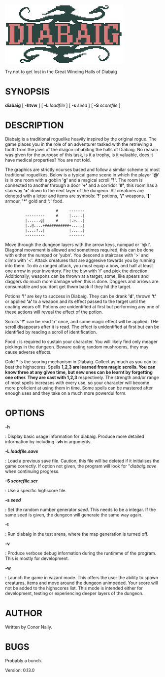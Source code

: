 ![logo](docs/images/logo.png)

Try not to get lost in the Great Winding Halls of Diabaig

SYNOPSIS
========

**diabaig** \[ **-htvw** \] \[ **-L** *loadfile* \] \[ **-s** *seed* \]
\[ **-S** *scorefile* \]

DESCRIPTION
===========

Diabaig is a traditional roguelike heavily inspired by the original
rogue. The game places you in the role of an adventurer tasked with the
retrieving a tooth from the jaws of the dragon inhabiting the halls of
Diabaig. No reason was given for the purpose of this task, is it a
trophy, is it valuable, does it have medical properties? You are not
told.

The graphics are strictly ncurses based and follow a similar scheme to
most traditional roguelikes. Below is a typical game scene in which the
player **\'@\'** is in one room with a goblin **\'g\'** and a magical
scroll **\'?\'**. The room is connected to another through a door
**\'+\'** and a corridor **\'\#\'**, this room has a stairway **\'\>\'**
down to the next layer of the dungeon. All creatures are denoted with a
letter and items are symbols: **\'!\'** potions, **\'/\'** weapons,
**\'\]\'** armour, **\'\*\'** gold and **\':\'** food.

                           #     ------- 
             ---------     #     |.....|
             |......g|     #     |.>...|
             |..@....+###########+.....|
             |....?..|           |.....|
             ---------           -------

Move through the dungeon layers with the arrow keys, numpad or \'hjkl\'.
Diagonal movement is allowed and sometimes required, this can be done
with either the numpad or \'yubn\'. You descend a staircase with \'\>\'
and climb with \'\<\'. Attack creatures that are aggresive towards you
by running into them. To do a ranged attack, you must equip a bow, and
half at least one arrow in your inventory. Fire the biw with \'f\' and
pick the direction. Additionally, weapons can be thrown at a target,
some, like spears and daggers do much more damage when this is done.
Daggers and arrows are consumable and you dont get thwm back if they hit
the target.

Potions **\'!\'** are key to success in Diabaig. They can be drank
**\'d\'**, thrown **\'t\'** or applied **\'a\'** to a weapon and its
effect passed to the target until the coating wears off. Potions are
unidentified at first but performing any one of these actions will
reveal the effect of the potion.

Scrolls **\'?\'** can be read **\'r\'** once, and some magic effect will
be applied. THe scroll disappears after it is read. The effect is
unidentified at first but can be identified by reading a scroll of
identification.

Food **:** is required to sustain your character. You will likely find
only meager pickings in the dungeon. Beware eating random mushrooms,
they may cause adverse effects.

Gold **\*** is the scoring mechanism in Diabaig. Collect as much as you
can to beat the highscores. Spells **1,2,3 are learned from magic
scrolls. You can know three at any given time, but new ones can be
learnt by forgetting one other. They are cast with 1,2,3** respectively.
The strength and/or range of most spells increases with every use, so
your character will become more proficient at using them in time. Some
spells can be mastered after enough uses and they take on a much more
powerdul form.

OPTIONS
=======

**-h**

:   Display basic usage information for diabaig. Produce more detailed
    information by including **-vh** in arguments.

**-L *loadfile.save***

:   Load a previous save file. Caution, this file will be deleted if it
    initialises the game correctly. If option not given, the program
    will look for \"*diabaig.save* when continuing progress.

**-S *scorefile.scr***

:   Use a specific highscore file.

**-s *seed***

:   Set the random number generator *seed*. This needs to be a integar.
    If the same seed is given, the dungeon will generate the same way
    again.

**-t**

:   Run diabaig in the test arena, where the map generation is turned
    off.

**-v**

:   Produce verbose debug information during the runtimme of the
    program. This is mostly for development.

**-w**

:   Launch the game in wizard mode. This offers the user the ability to
    spawn creatures, items and move around the dungeon unimpeded. Your
    score will not be added to the highscores list. This mode is
    intended either for development, testing or experiencing deeper
    layers of the dungeon.

AUTHOR
======

Written by Conor Nally.

BUGS
====

Probably a bunch.

Version: 0.13.0
